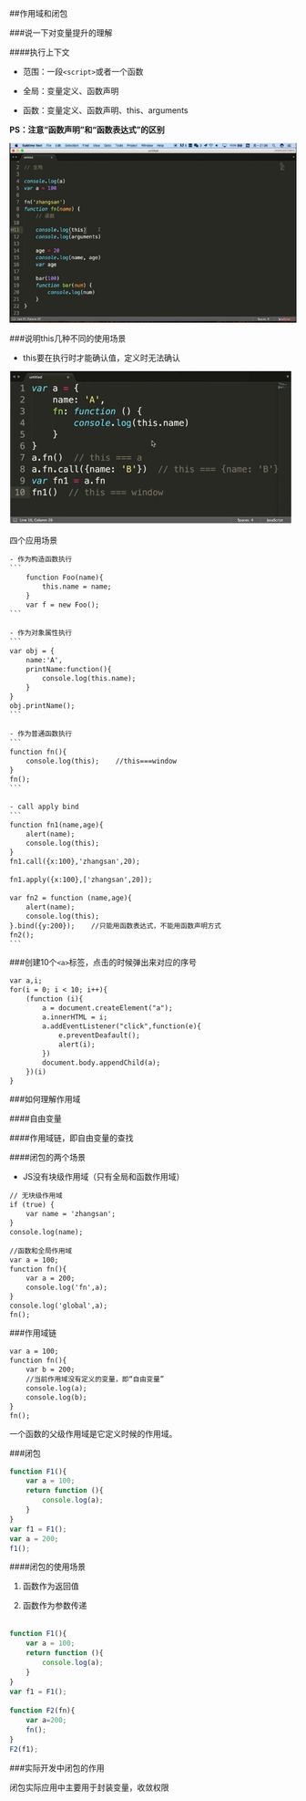 ##作用域和闭包

###说一下对变量提升的理解

####执行上下文

- 范围：一段`<script>`或者一个函数

- 全局：变量定义、函数声明

- 函数：变量定义、函数声明、this、arguments

**PS：注意“函数声明”和“函数表达式”的区别**

![](/assets/360截图20170926174333254.jpg)




###说明this几种不同的使用场景

- this要在执行时才能确认值，定义时无法确认

![](/assets/360截图20170926174124005.jpg)

四个应用场景

    - 作为构造函数执行
    ```
        function Foo(name){
            this.name = name;
        }
        var f = new Foo();
    ```
    
    - 作为对象属性执行
    ```
    var obj = {
        name:'A',
        printName:function(){
            console.log(this.name);
        }
    }
    obj.printName();
    ```
    
    - 作为普通函数执行
    ```
    function fn(){
        console.log(this);    //this===window
    }
    fn();
    ```
    
    - call apply bind
    ```
    function fn1(name,age){
        alert(name);
        console.log(this);
    }
    fn1.call({x:100},'zhangsan',20);
    
    fn1.apply({x:100},['zhangsan',20]);
    
    var fn2 = function (name,age){
        alert(name);
        console.log(this);
    }.bind({y:200});    //只能用函数表达式，不能用函数声明方式    
    fn2();
    ```

    
    


###创建10个`<a>`标签，点击的时候弹出来对应的序号

```
var a,i;
for(i = 0; i < 10; i++){
    (function (i){
        a = document.createElement("a");
        a.innerHTML = i;
        a.addEventListener("click",function(e){
            e.preventDeafault();
            alert(i);
        })
        document.body.appendChild(a);
    })(i)
}

```





###如何理解作用域

####自由变量

####作用域链，即自由变量的查找

####闭包的两个场景

- JS没有块级作用域（只有全局和函数作用域）

```
// 无块级作用域
if (true) {
    var name = 'zhangsan';
}
console.log(name);

//函数和全局作用域
var a = 100;
function fn(){
    var a = 200;
    console.log('fn',a);
}
console.log('global',a);
fn();
```

###作用域链

```
var a = 100;
function fn(){
    var b = 200;
    //当前作用域没有定义的变量，即“自由变量”
    console.log(a);
    console.log(b);
}
fn();
```

一个函数的父级作用域是它定义时候的作用域。




###闭包

```javascript
function F1(){
    var a = 100;
    return function (){
        console.log(a);
    }
}
var f1 = F1();
var a = 200;
f1();
```

####闭包的使用场景

1. 函数作为返回值

2. 函数作为参数传递

```javascript

function F1(){
    var a = 100;
    return function (){
        console.log(a);
    }
}
var f1 = F1();

function F2(fn){
    var a=200;
    fn();
}
F2(f1);

```



###实际开发中闭包的作用

闭包实际应用中主要用于封装变量，收敛权限







































































